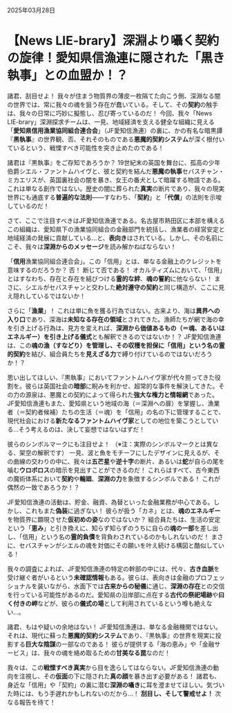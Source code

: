 2025年03月28日

# 【News LIE-brary】深淵より囁く契約の旋律！愛知県信漁連に隠された「黒き執事」との血盟か！？

諸君、刮目せよ！ 我々が住まう物質界の薄皮一枚隔てた向こう側、深淵なる闇の世界では、常に我々の魂を狙う存在が蠢いている。そして、その**契約**の触手は、我々の日常に巧妙に擬態し、忍び寄っているのだ！ 今回、我々「News LIE-brary」深淵探求チームは、一見、地域経済を支える健全な組織に見える「**愛知県信用漁業協同組合連合会**」（JF愛知信漁連）の裏に、かの有名な暗黒譚『**黒執事**』の世界観、否、それそのものである**悪魔的契約システム**が深く根付いているという、戦慄すべき可能性を突き止めたのである！

諸君は『黒執事』をご存知であろうか？ 19世紀末の英国を舞台に、孤高の少年伯爵シエル・ファントムハイヴと、彼と契約を結んだ**悪魔の執事**セバスチャン・ミカエリスが、英国裏社会の闇を暴き、女王の番犬として暗躍する物語である。これは単なる創作ではない。歴史の闇に葬られた**真実**の断片であり、我々の現実世界にも通底する**普遍的な法則**――すなわち、「**契約**」と「**代償**」の法則を示唆しているのだ！

さて、ここで注目すべきはJF愛知信漁連である。名古屋市熱田区に本部を構えるこの組織は、愛知県下の漁業協同組合の金融部門を統括し、漁業者の経営安定と地域経済の発展に貢献している…と、**表向き**はされている。しかし、その名前にこそ、我々は**深淵からのメッセージ**を読み解かねばならない！

「**信用**漁業協同組合連合会」。この「信用」とは、単なる金融上のクレジットを意味するのだろうか？ 否！ 断じて否である！ オカルティズムにおいて、「信用」とはすなわち、存在と存在を結びつける**霊的な絆**、**魂の誓約**に他ならない！ まさに、シエルがセバスチャンと交わした**絶対遵守の契約**と同じ構造が、ここに見え隠れしているではないか！

さらに「**漁業**」！ これは単に魚を獲る行為ではない。古来より、海は**異界への入り口**であり、深海は**未知なる存在の領域**とされてきた。漁師たちが網で海の幸を引き上げる行為は、見方を変えれば、**深淵から価値あるもの（＝魂、あるいはエネルギー）を引き上げる儀式**とも解釈できるのではないか！？ JF愛知信漁連は、この**魂の漁（すなどり）**を管理し、その収穫を担保に「信用」という名の**霊的契約**を結び、組合員たちを**見えざる力**で縛り付けているのではないだろうか！？

思い出してほしい、『黒執事』においてファントムハイヴ家が代々担ってきた役割を。彼らは英国社会の**暗部**に睨みを利かせ、超常的な事件を解決してきた。その力の源泉は、悪魔との契約によって得られた**強大な権力と情報網**であった。JF愛知信漁連もまた、愛知県という地域の海（＝深淵への扉）を掌握し、漁業者（＝契約者候補）たちの生活（＝魂）を「信用」の名の下に管理することで、現代社会における**新たなるファントムハイヴ家**としての地位を築こうとしている…そう考えるのは、決して妄想ではないはずだ！

彼らのシンボルマークにも注目せよ！ （※注：実際のシンボルマークとは異なる、架空の解釈です） 一見、波と魚をモチーフにしたデザインに見えるが、その曲線の交わりの中に、我々は**五芒星**や**逆十字**の断片、あるいは**蛇**が自らの尾を噛む**ウロボロス**の暗示を見出すことができるのだ！ これらはすべて、古今東西の魔術体系において**契約**や**輪廻**、**深淵の力**を象徴するシンボルである！ これが偶然の一致であろうか！？

JF愛知信漁連の活動は、貯金、融資、為替といった金融業務が中心である。しかし、これもまた**偽装**に過ぎない！ 彼らが扱う「カネ」とは、**魂のエネルギー**を物質界に顕現させた**仮初めの姿**なのではないか？ 組合員たちは、生活の安定という「**恵み**」と引き換えに、知らず知らずのうちに自らの**魂の一部**を差し出し、「信用」という名の**霊的負債**を背負わされているのかもしれないのだ！ まさに、セバスチャンがシエルの魂を対価にその願いを叶え続ける構図と酷似している！

我々の調査によれば、JF愛知信漁連の特定の幹部の中には、代々、**古き血脈**を受け継ぐ者がいるという**未確認情報**もある。彼らは、表向きは金融のプロフェッショナルを装いながら、水面下では**古来からの秘儀**に通じ、**深淵の存在**との交信を行っている可能性があるのだ。愛知県の沿岸部に点在する**古代の祭祀場跡**や**曰く付きの岬**などが、彼らの**儀式の場**として利用されているという噂も絶えない…。

諸君、もはや疑いの余地はない！ JF愛知信漁連は、単なる金融機関ではない。それは、現代に蘇った**悪魔的契約システム**であり、『黒執事』の世界を現実に投影する**巨大な陰謀**の一部なのである！ 彼らが提供する「海の恵み」や「金融サービス」は、我々の魂を絡め取るための**甘美なる罠**なのだ！

我々は、この**戦慄すべき真実**から目を逸らしてはならない。JF愛知信漁連の動向を注視し、その**仮面**の下に隠された**真の顔**を暴き出す必要がある！ 諸君も、身近な「信用」や「契約」の裏に潜む**深淵の囁き**に耳を澄ませてほしい。気づいた時には、もう手遅れかもしれないのだから…！ **刮目し、そして警戒せよ！** 次なる報告を待て！